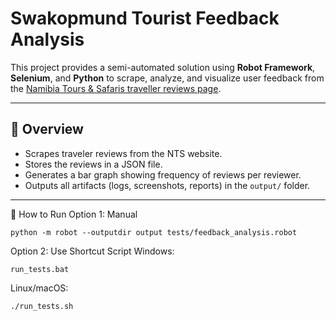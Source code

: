 # Swakopmund Tourist Feedback Analysis

This project provides a semi-automated solution using **Robot Framework**, **Selenium**, and **Python** to scrape, analyze, and visualize user feedback from the [Namibia Tours & Safaris traveller reviews page](https://www.namibia-tours-safaris.com/about-us/traveller-reviews).

---

## 📌 Overview

- Scrapes traveler reviews from the NTS website.
- Stores the reviews in a JSON file.
- Generates a bar graph showing frequency of reviews per reviewer.
- Outputs all artifacts (logs, screenshots, reports) in the `output/` folder.

---

🚀 How to Run
Option 1: Manual

    python -m robot --outputdir output tests/feedback_analysis.robot

Option 2: Use Shortcut Script
Windows:

    run_tests.bat


Linux/macOS:

    ./run_tests.sh


